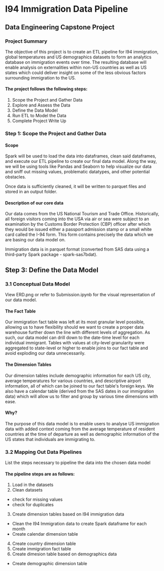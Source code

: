 # I94 Immigration Data Pipeline
## Data Engineering Capstone Project
### Project Summary
The objective of this project is to create an ETL pipeline for I94 immigration, global temperatures and US demographics datasets to form an analytics database on immigration events over time. The resulting database will enable analysis on externalities within non-US countries as well as US states which could deliver insight on some of the less obvious factors surrounding immigration to the US.

#### The project follows the following steps:

1. Scope the Project and Gather Data
2. Explore and Assess the Data
3. Define the Data Model
4. Run ETL to Model the Data
5. Complete Project Write Up
  
  
### Step 1: Scope the Project and Gather Data
#### Scope
Spark will be used to load the data into dataframes, clean said dataframes, and execute our ETL pipeline to create our final data model. Along the way, we will be using tools like Pandas and Seaborn to help visualize our data and sniff out missing values, problematic datatypes, and other potential obstacles.  

Once data is sufficiently cleaned, it will be written to parquet files and stored in an output folder.  


#### Description of our core data
Our data comes from the US National Tourism and Trade Office. Historically, all foreign visitors coming into the USA via air or sea were subject to an examination by the Customs Border Protection (CBP) officer after which they would be issued either a passport admission stamp or a small white card called the I-94 form. This form contains precisely the data which we are basing our data model on.  

Immigration data is in parquet format (converted from SAS data using a third-party Spark package - spark-sas7bdat).   

## Step 3: Define the Data Model
### 3.1 Conceptual Data Model
View ERD.png or refer to Submission.ipynb for the visual representation of our data model. 

#### The Fact Table
Our immigration fact table was left at its most granular level possible, allowing us to have flexibility should we want to create a proper data warehouse further down the line with different levels of aggregation. As such, our data model can drill down to the date-time level for each individual immigrant. Tables with values at city-level granularity were aggregated to state-level or higher to enable joins to our fact table and avoid exploding our data unnecessarily.

#### The Dimension Tables
Our dimension tables include demographic information for each US city, average temperatures for various countries, and descriptive airport information, all of which can be joined to our fact table's foreign keys. We also have a calendar table (derived from the SAS dates in our immigration data) which will allow us to filter and group by various time dimensions with ease.

#### Why?
The purpose of this data model is to enable users to analyse US immigration data with added context coming from the average temperature of resident countries at the time of departure as well as demographic information of the US states that individuals are immigrating to.

### 3.2 Mapping Out Data Pipelines
List the steps necessary to pipeline the data into the chosen data model

#### The pipeline steps are as follows:

1. Load in the datasets
2. Clean datasets
  - check for missing values
  - check for duplicates
3. Create dimension tables based on I94 immigration data
  - Clean the I94 Immigration data to create Spark dataframe for each month
  - Create calendar dimension table
4. Create country dimension table
5. Create immigration fact table
6. Create dimesion table based on demographics data
  - Create demographic dimension table
